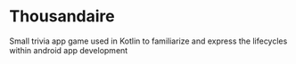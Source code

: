 # Thousandaire
Small trivia app game used in Kotlin to familiarize and express the lifecycles within android app development 
